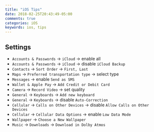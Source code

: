 ```yaml
---
title: "iOS Tips"
date: 2018-02-25T20:43:49-05:00
comments: true
categories: iOS
keywords: ios, tips
---
```


## Settings

* `Accounts & Passwords` → `iCloud` → enable all
* `Accounts & Passwords` → `iCloud` → disable `iCloud Backup`
* `Contacts` → `Sort Order` → `First, Last`
* `Maps` → `Preferred transportation type` → select type
* `Messages` → enable `Send as SMS`
* `Wallet & Apple Pay` → `Add Credit or Debit Card`
* `Camera` → `Record Video` → set quality
* `General` → `Keyboards` → `Add new keyboard`
* `General` → `Keyboards` → disable `Auto-Correction`
* `Cellular` → `Calls on Other Devices` → disable `Allow Calls on Other Devices`
* `Cellular` → `Cellular Data Options` → enable `Low Data Mode`
* `Wallpaper` → `Choose a New Wallpaper`
* `Music` → `Downloads` → `Download in Dolby Atmos`
